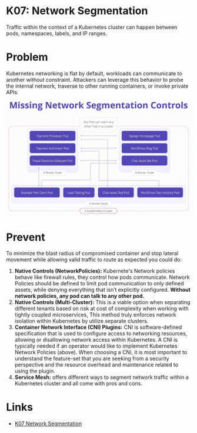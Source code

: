 # K07: Network Segmentation

Traffic within the context of a Kubernetes cluster can happen between pods, namespaces, labels, and IP ranges.

# Problem

Kubernetes networking is flat by default, workloads can communicate to another without constraint. Attackers can leverage this behavior to probe the internal network, traverse to other running containers, or invoke private APIs.

![diagram](../assets/img/k07.png)

# Prevent

To minimize the blast radius of compromised container and stop lateral movement while allowing valid traffic to route as expected you could do:

1. **Native Controls (NetworkPolicies):** Kubernete's Network policies behave like firewall rules, they control how pods communicate. Network Policies should be defined to limit pod communication to only defined assets, while denying everything that isn’t explicitly configured. **Without network policies, any pod can talk to any other pod.**
1. **Native Controls (Multi-Cluster):** This is a viable option when separating different tenants based on risk at cost of complexity when working with tightly coupled microservices, This method truly enforces network isolation within Kubernetes by utilize separate clusters.
1. **Container Network Interface (CNI) Plugins:**  CNI is software-defined specification that is used to configure access to networking resources, allowing or disallowing network access within Kubernetes. A CNI is typically needed if an operator would like to implement Kubernetes Network Policies (above). When choosing a CNI, it is most important to understand the feature-set that you are seeking from a security perspective and the resource overhead and maintenance related to using the plugin.
1. **Service Mesh:**  offers different ways to segment network traffic within a Kubernetes cluster and all come with pros and cons.

# Links

- [K07 Network Segmentation](https://owasp.org/www-project-kubernetes-top-ten/2022/en/src/K07-network-segmentation)
